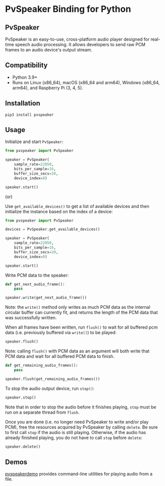# PvSpeaker Binding for Python

## PvSpeaker

PvSpeaker is an easy-to-use, cross-platform audio player designed for real-time speech audio processing. It allows developers to send raw PCM frames to an audio device's output stream.

## Compatibility

- Python 3.9+
- Runs on Linux (x86_64), macOS (x86_64 and arm64), Windows (x86_64, arm64), and Raspberry Pi (3, 4, 5).

## Installation

```shell
pip3 install pvspeaker
```

## Usage

Initialize and start `PvSpeaker`:

```python
from pvspeaker import PvSpeaker

speaker = PvSpeaker(
    sample_rate=22050,
    bits_per_sample=16,
    buffer_size_secs=20,
    device_index=0)

speaker.start()
```

(or)

Use `get_available_devices()` to get a list of available devices and then initialize the instance based on the index of a device:

```python
from pvspeaker import PvSpeaker

devices = PvSpeaker.get_available_devices()

speaker = PvSpeaker(
    sample_rate=22050,
    bits_per_sample=16,
    buffer_size_secs=20,
    device_index=0)

speaker.start()
```

Write PCM data to the speaker:

```python
def get_next_audio_frame():
    pass

speaker.write(get_next_audio_frame())
```

Note: the `write()` method only writes as much PCM data as the internal circular buffer can currently fit, and returns the length of the PCM data that was successfully written.

When all frames have been written, run `flush()` to wait for all buffered pcm data (i.e. previously buffered via `write()`) to be played:

```python
speaker.flush()
```

Note: calling `flush()` with PCM data as an argument will both write that PCM data and wait for all buffered PCM data to finish.

```python
def get_remaining_audio_frames():
    pass

speaker.flush(get_remaining_audio_frames())
```

To stop the audio output device, run `stop()`:

```python
speaker.stop()
```

Note that in order to stop the audio before it finishes playing, `stop` must be run on a separate thread from `flush`.

Once you are done (i.e. no longer need PvSpeaker to write and/or play PCM), free the resources acquired by PvSpeaker by calling `delete`. Be sure to first call `stop` if the audio is still playing. Otherwise, if the audio has already finished playing, you do not have to call `stop` before `delete`:

```python
speaker.delete()
```

## Demos

[pvspeakerdemo](https://pypi.org/project/pvspeakerdemo/) provides command-line utilities for playing audio from a file.

